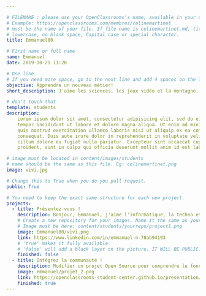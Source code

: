 ```yaml
---

# FILENAME : please use your OpenClassrooms's name, available in your url.
# Example: https://openclassrooms.com/membres/celinemartinet
# must be the name of your file. If file name is celinemartinet.md, title is celinemartinet.
# lowercase, no blank space, Capital case or special character.
title: Emmanuel80

# First name or full name
name: Emmanuel
date: 2019-10-21 11:20

# One line.
# If you need more space, go to the next line and add 4 spaces on the left, as in 'description'.
objective: Apprendre un nouveau métier!
short_description: J'aime les sciences, les jeux vidéo et la montagne.

# don't touch that
template: students
description:
    Lorem ipsum dolor sit amet, consectetur adipisicing elit, sed do eiusmod
    tempor incididunt ut labore et dolore magna aliqua. Ut enim ad minim veniam,
    quis nostrud exercitation ullamco laboris nisi ut aliquip ex ea commodo
    consequat. Duis aute irure dolor in reprehenderit in voluptate velit esse
    cillum dolore eu fugiat nulla pariatur. Excepteur sint occaecat cupidatat non
    proident, sunt in culpa qui officia deserunt mollit anim id est laborum.

# image must be located in content/images/students
# name should be the same as this file. Eg: celinemartinet.png
image: vivi.jpg

# Change this to True when you do you pull request.
public: True

# You need to keep the exact same structure for each new project.
projects:
  - title: Présentez-vous !
    description: Bonjour, Emmanuel, j'aime l'informatique, la techno et les jeux vidéo
    # Create a new repository for your images. Name it the same as your nickname and profile picture.
    # Image must be here: content/students/yourrepo/project1.png
    image: Emmanuel80/vivi.png
    link: https://www.linkedin.com/in/emmanuel-n-78ab94193
    # 'true' makes it fully available.
    # 'false' will add a black layer on the picture. IT WILL BE PUBLIC!
    finished: false
  - title: Intégrez la communauté !
    description: Modifier un projet Open Source pour comprendre le fonctionnement de Git, de Github et des pull requests. 
    image: emmanuel/projet_2.png
    link: https://openclassrooms-student-center.github.io/presentation/students/emmanuel.html
    finished: true
---
```

